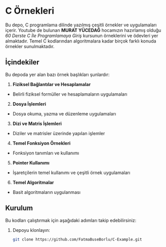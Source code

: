# C Örnekleri

Bu depo, C programlama dilinde yazılmış çeşitli örnekler ve uygulamaları içerir.  Youtube de bulunan **MURAT YÜCEDAĞ** hocamızın hazırlamış olduğu *60 Derste C İle Programlamaya Giriş* kursunun örneklerini ve ödevleri yer almaktadır. Temel C kodlarından algoritmalara kadar birçok farklı konuda örnekler sunulmaktadır.

## İçindekiler
Bu depoda yer alan bazı örnek başlıkları şunlardır:
1. **Fiziksel Bağlantılar ve Hesaplamalar**
- Belirli fiziksel formüller ve hesaplamaların uygulamaları
2. **Dosya İşlemleri**
- Dosya okuma, yazma ve düzenleme uygulamaları
3. **Dizi ve Matris İşlemleri**
- Diziler ve matrisler üzerinde yapılan işlemler
4. **Temel Fonksiyon Örnekleri**
- Fonksiyon tanımları ve kullanımı
5. **Pointer Kullanımı**
- İşaretçilerin temel kullanımı ve çeşitli örnek uygulamaları
6. **Temel Algoritmalar**
- Basit algoritmaların uygulanması

## Kurulum
Bu kodları çalıştırmak için aşağıdaki adımları takip edebilirsiniz:

1. Depoyu klonlayın:
   ```bash
   git clone https://github.com/FatmaBuseBorlu/C-Example.git

